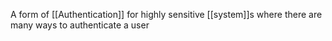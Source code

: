 A form of [[Authentication]] for highly sensitive [[system]]s where there are many ways to authenticate a user